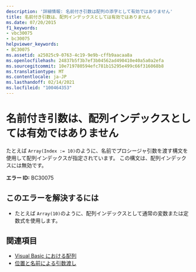 ```yaml
---
description: '詳細情報: 名前付き引数は配列の添字として有効ではありません'
title: 名前付き引数は、配列インデックスとしては有効ではありません
ms.date: 07/20/2015
f1_keywords:
- vbc30075
- bc30075
helpviewer_keywords:
- BC30075
ms.assetid: a25025c9-0763-4c19-9e9b-cffb9aacaa8a
ms.openlocfilehash: 24837b5f3b7ef3b04562ad490410e40a5a0a2efa
ms.sourcegitcommit: 10e719780594efc781b15295e499c66f316068b8
ms.translationtype: MT
ms.contentlocale: ja-JP
ms.lasthandoff: 02/14/2021
ms.locfileid: "100464353"
---
```

# <a name="named-arguments-are-not-valid-as-array-subscripts"></a>名前付き引数は、配列インデックスとしては有効ではありません

たとえば `Array(Index := 10)`のように、名前でプロシージャ引数を渡す構文を使用して配列インデックスが指定されています。 この構文は、配列インデックスには無効です。  
  
 **エラー ID:** BC30075  
  
## <a name="to-correct-this-error"></a>このエラーを解決するには  
  
- たとえば `Array(10)`のように、配列インデックスとして通常の変数または定数式を使用します。  
  
## <a name="see-also"></a>関連項目

- [Visual Basic における配列](../programming-guide/language-features/arrays/index.md)
- [位置と名前による引数渡し](../programming-guide/language-features/procedures/passing-arguments-by-position-and-by-name.md)
